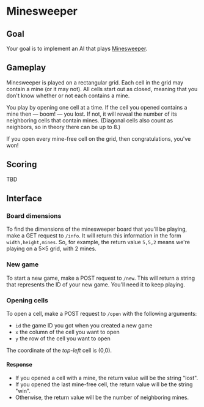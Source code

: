 Minesweeper
===========

Goal
----
Your goal is to implement an AI that plays [Minesweeper](https://en.wikipedia.org/wiki/Minesweeper_%28video_game%29).

Gameplay
--------
Minesweeper is played on a rectangular grid. Each cell in the grid may contain
a mine (or it may not). All cells start out as closed, meaning that you don't
know whether or not each contains a mine.

You play by opening one cell at a time. If the cell you opened contains a mine
then — boom! — you lost. If not, it will reveal the number of its neighboring
cells that contain mines. (Diagonal cells also count as neighbors, so in theory
there can be up to 8.)

If you open every mine-free cell on the grid, then congratulations, you've won!

Scoring
-------
TBD

Interface
---------

### Board dimensions
To find the dimensions of the minesweeper board that you'll be playing, make a
GET request to `/info`. It will return this information in the form
`width,height,mines`. So, for example, the return value `5,5,2` means we're
playing on a 5×5 grid, with 2 mines.

### New game
To start a new game, make a POST request to `/new`. This will return a string
that represents the ID of your new game. You'll need it to keep playing.

### Opening cells
To open a cell, make a POST request to `/open` with the following arguments:

- `id` the game ID you got when you created a new game
- `x` the column of the cell you want to open
- `y` the row of the cell you want to open

The coordinate of the _top-left_ cell is (0,0).

#### Response

- If you opened a cell with a mine, the return value will be the string "lost".
- If you opened the last mine-free cell, the return value will be the string "win".
- Otherwise, the return value will be the number of neighboring mines.
